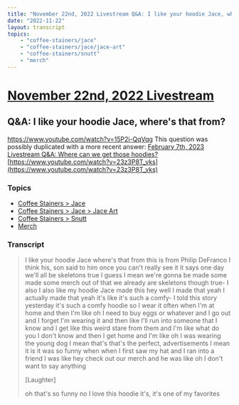 ```yaml
---
title: "November 22nd, 2022 Livestream Q&A: I like your hoodie Jace, where's that from?"
date: "2022-11-22"
layout: transcript
topics:
    - "coffee-stainers/jace"
    - "coffee-stainers/jace/jace-art"
    - "coffee-stainers/snutt"
    - "merch"
---
```

# [November 22nd, 2022 Livestream](../2022-11-22.md)
## Q&A: I like your hoodie Jace, where's that from?
https://www.youtube.com/watch?v=15P2i-QqVqg
This question was possibly duplicated with a more recent answer: [February 7th, 2023 Livestream Q&A: Where can we get those hoodies?](./yt-23z3P8T_vks.md) [https://www.youtube.com/watch?v=23z3P8T_vks](https://www.youtube.com/watch?v=23z3P8T_vks)


### Topics
* [Coffee Stainers > Jace](../topics/coffee-stainers/jace.md)
* [Coffee Stainers > Jace > Jace Art](../topics/coffee-stainers/jace/jace-art.md)
* [Coffee Stainers > Snutt](../topics/coffee-stainers/snutt.md)
* [Merch](../topics/merch.md)

### Transcript

> I like your hoodie Jace where's that from this is from Philip DeFranco I think his, son said to him once you can't really see it it says one day we'll all be skeletons true I guess I mean we're gonna be made some made some merch out of that we already are skeletons though true- I also I also like my hoodie Jace made this hey well I made that yeah I actually made that yeah it's like it's such a comfy- I told this story yesterday it's such a comfy hoodie so I wear it often when I'm at home and then I'm like oh I need to buy eggs or whatever and I go out and I forget I'm wearing it and then like I'll run into someone that I know and I get like this weird stare from them and I'm like what do you I don't know and then I get home and I'm like oh I was wearing the young dog I mean that's that's the perfect, advertisements I mean it is it was so funny when when I first saw my hat and I ran into a friend I was like hey check out our merch and he was like oh I don't want to say anything
>
> [Laughter]
>
> oh that's so funny no I love this hoodie it's, it's one of my favorites
